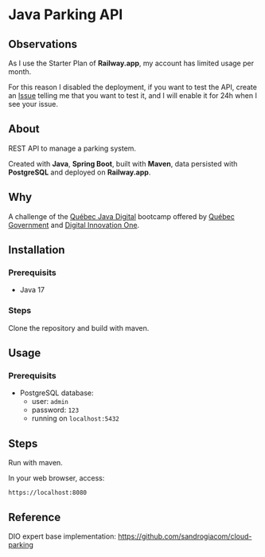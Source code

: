 # Java Parking API
## Observations
As I use the Starter Plan of **Railway.app**, my account has limited usage per month.

For this reason I disabled the deployment, if you want to test the API, create an [Issue](https://github.com/gccunha015-dio/java-parking-api/issues/new) telling me that you want to test it, and I will enable it for 24h when I see your issue.

## About
REST API to manage a parking system.

Created with **Java**, **Spring Boot**, built with **Maven**, data persisted with **PostgreSQL** and deployed on **Railway.app**.

## Why
A challenge of the [Québec Java Digital] bootcamp offered by [Québec Government] and [Digital Innovation One].

## Installation
### Prerequisits
- Java 17

### Steps
Clone the repository and build with maven.

## Usage
### Prerequisits
- PostgreSQL database:
  - user: `admin`
  - password: `123`
  - running on `localhost:5432`

## Steps
Run with maven.

In your web browser, access:
```
https://localhost:8080
```

## Reference
DIO expert base implementation: https://github.com/sandrogiacom/cloud-parking

[Québec Java Digital]: https://www.dio.me/bootcamp/quebec-java-digital
[Québec Government]: https://www.quebec.ca/en/
[Digital Innovation One]: https://www.dio.me/
